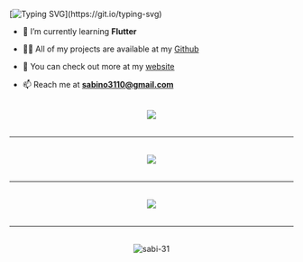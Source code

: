 [![Typing SVG](https://readme-typing-svg.herokuapp.com?font=JetbrainsMono&pause=1000&color=1AD961&center=true&vCenter=true&width=435&lines=Hey+There!+I'm+Sabino.)](https://git.io/typing-svg)

- 🧠 I’m currently learning **Flutter**

- 👨‍💻 All of my projects are available at my [Github](https://github.com/sabi-31)

- 📝 You can check out more at my [website](https://sabino.social)

- 📫 Reach me at **sabino3110@gmail.com**

<br>
<div align="center" ><img src="https://github-readme-stats.vercel.app/api?username=sabi-31&show_icons=true&hide_border=true&theme=dracula"></div>
<br>
<hr>
<br>
<div align="center" ><img src="https://github-readme-stats.vercel.app/api/top-langs/?username=sabi-31&theme=dracula&hide=batchfile"></div>
<br>
<hr>
<br>
<div align="center" ><img src="https://github-profile-trophy.vercel.app/?username=sabi-31&theme=dracula&count_private=true"></div>
<br>
<hr>
<br>
<div align="center" ><img src="https://github-readme-streak-stats.herokuapp.com/?user=sabi-31&theme=dracula&" alt="sabi-31""></div>
